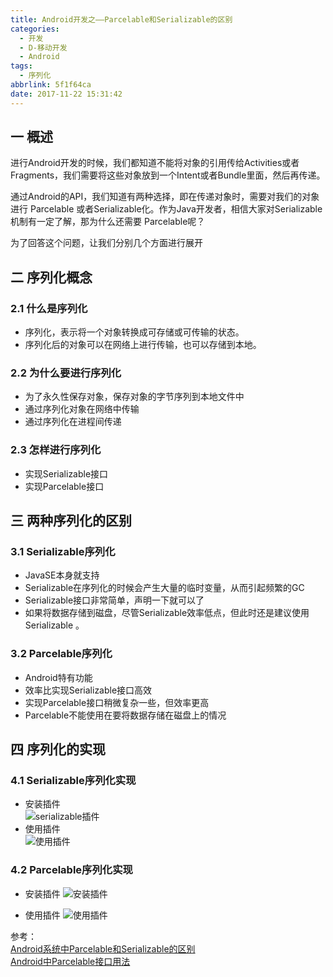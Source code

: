 ```yaml
---
title: Android开发之——Parcelable和Serializable的区别
categories:
  - 开发
  - D-移动开发
  - Android
tags:
  - 序列化
abbrlink: 5f1f64ca
date: 2017-11-22 15:31:42
---
```


## 一 概述

进行Android开发的时候，我们都知道不能将对象的引用传给Activities或者Fragments，我们需要将这些对象放到一个Intent或者Bundle里面，然后再传递。 

通过Android的API，我们知道有两种选择，即在传递对象时，需要对我们的对象进行 Parcelable 或者Serializable化。作为Java开发者，相信大家对Serializable 机制有一定了解，那为什么还需要 Parcelable呢？  

为了回答这个问题，让我们分别几个方面进行展开 
<!--more-->

## 二 序列化概念
### 2.1 什么是序列化  

- 序列化，表示将一个对象转换成可存储或可传输的状态。
- 序列化后的对象可以在网络上进行传输，也可以存储到本地。  

### 2.2 为什么要进行序列化  
- 为了永久性保存对象，保存对象的字节序列到本地文件中
- 通过序列化对象在网络中传输
- 通过序列化在进程间传递

### 2.3  怎样进行序列化
- 实现Serializable接口
- 实现Parcelable接口

## 三 两种序列化的区别

### 3.1  Serializable序列化
- JavaSE本身就支持
- Serializable在序列化的时候会产生大量的临时变量，从而引起频繁的GC 
- Serializable接口非常简单，声明一下就可以了
- 如果将数据存储到磁盘，尽管Serializable效率低点，但此时还是建议使用Serializable 。

### 3.2 Parcelable序列化
- Android特有功能
- 效率比实现Serializable接口高效 
- 实现Parcelable接口稍微复杂一些，但效率更高
- Parcelable不能使用在要将数据存储在磁盘上的情况  

##  四 序列化的实现

### 4.1  Serializable序列化实现
- 安装插件  
![serializable插件][3]
- 使用插件  
![使用插件][4]

### 4.2  Parcelable序列化实现  

- 安装插件 
![安装插件][1]

- 使用插件 
![使用插件][2]

参考：  
[Android系统中Parcelable和Serializable的区别][5]  
[Android中Parcelable接口用法][6]



[1]: https://jsd.onmicrosoft.cn/gh/PGzxc/CDN/blog-image/parcelable-plug.png
[2]: https://jsd.onmicrosoft.cn/gh/PGzxc/CDN/blog-image/parcelable-use.gif
[3]: https://jsd.onmicrosoft.cn/gh/PGzxc/CDN/blog-image/serialize-plug.png
[4]: https://jsd.onmicrosoft.cn/gh/PGzxc/CDN/blog-image/serializeable-use.gif
[5]: http://www.jcodecraeer.com/a/anzhuokaifa/androidkaifa/2015/0204/2410.html
[6]: http://www.cnblogs.com/renqingping/archive/2012/10/25/Parcelable.html



